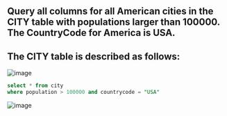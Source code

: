 ## Query all columns for all American cities in the CITY table with populations larger than 100000. The CountryCode for America is USA.

## The CITY table is described as follows:

![image](https://user-images.githubusercontent.com/90106232/190916480-77c8db13-8e02-4125-8bca-26e3b3ac0a1c.png)

```sql
select * from city 
where population > 100000 and countrycode = "USA"
```

![image](https://user-images.githubusercontent.com/90106232/190916541-c8518aea-a2bf-461d-bc95-1c44b2458e38.png)


